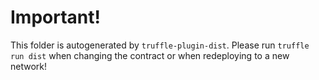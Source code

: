 # Important!

This folder is autogenerated by `truffle-plugin-dist`. Please run `truffle run dist` when changing the contract or when redeploying to a new network!
